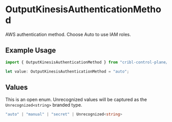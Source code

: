 # OutputKinesisAuthenticationMethod

AWS authentication method. Choose Auto to use IAM roles.

## Example Usage

```typescript
import { OutputKinesisAuthenticationMethod } from "cribl-control-plane/models/operations";

let value: OutputKinesisAuthenticationMethod = "auto";
```

## Values

This is an open enum. Unrecognized values will be captured as the `Unrecognized<string>` branded type.

```typescript
"auto" | "manual" | "secret" | Unrecognized<string>
```